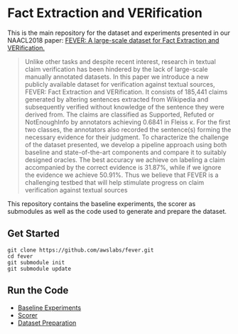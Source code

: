 # Fact Extraction and VERification

This is the main repository for the dataset and experiments presented in our NAACL2018 paper: [FEVER: A large-scale dataset for Fact Extraction and VERification.]()

> Unlike other tasks and despite recent interest, research in textual claim verification has been hindered by the lack of large-scale manually annotated datasets. In this paper we introduce a new publicly available dataset for verification against textual sources, FEVER: Fact Extraction and VERification. It consists of 185,441 claims generated by altering sentences extracted from Wikipedia and subsequently verified without knowledge of the sentence they were derived from. The claims are classified as Supported, Refuted or NotEnoughInfo by annotators achieving 0.6841 in Fleiss κ. For the first two classes, the annotators also recorded the sentence(s) forming the necessary evidence for their judgment. To characterize the challenge of the dataset presented, we develop a pipeline approach using both baseline and state-of-the-art components and compare it to suitably designed oracles. The best accuracy we achieve on labeling a claim accompanied by the correct evidence is 31.87%, while if we ignore the evidence we achieve 50.91%. Thus we believe that FEVER is a challenging testbed that will help stimulate progress on claim verification against textual sources

This repository contains the baseline experiments, the scorer as submodules as well as the code used to generate and prepare the dataset.


## Get Started

```
git clone https://github.com/awslabs/fever.git
cd fever
git submodule init
git submodule update
```

## Run the Code

 * [Baseline Experiments](https://github.com/sheffieldnlp/fever-baselines)
 * [Scorer](https://github.com/sheffieldnlp/fever-scorer)
 * [Dataset Preparation](fever-annotations-platform/)
    

